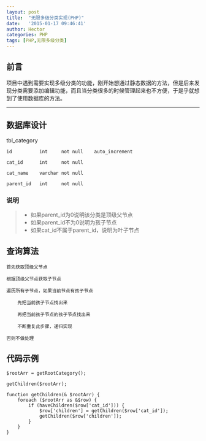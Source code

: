 ```yaml
---
layout: post
title:  "无限多级分类实现(PHP)"
date:   '2015-01-17 09:46:41'
author: Hector
categories: PHP
tags: [PHP,无限多级分类]
---
```


## 前言
项目中遇到需要实现多级分类的功能，刚开始想通过静态数据的方法，但是后来发现分类需要添加编辑功能，而且当分类很多的时候管理起来也不方便，于是乎就想到了使用数据库的方法。

----

## 数据库设计
tbl_category

<!--more-->

    id          int     not null    auto_increment
    
    cat_id      int     not null
    
    cat_name    varchar not null
    
    parent_id   int     not null

### 说明
> * 如果parent_id为0说明该分类是顶级父节点
> * 如果parent_id不为0说明为孩子节点
> * 如果cat_id不属于parent_id，说明为叶子节点

## 查询算法
    
    首先获取顶级父节点

    根据顶级父节点获取子节点

    遍历所有子节点，如果当前节点有孩子节点

        先把当前孩子节点找出来
    
        再把当前孩子节点的孩子节点找出来
    
        不断重复此步骤，递归实现
    
    否则不做处理

## 代码示例

    $rootArr = getRootCategory();
    
    getChildren($rootArr);
    
    function getChildren(& $rootArr) {
        foreach ($rootArr as &$row) {
            if (haveChildren($row['cat_id'])) {
                $row['children'] = getChildren($row['cat_id']);
                getChildren($row['children']);
            }
        }
    }
    